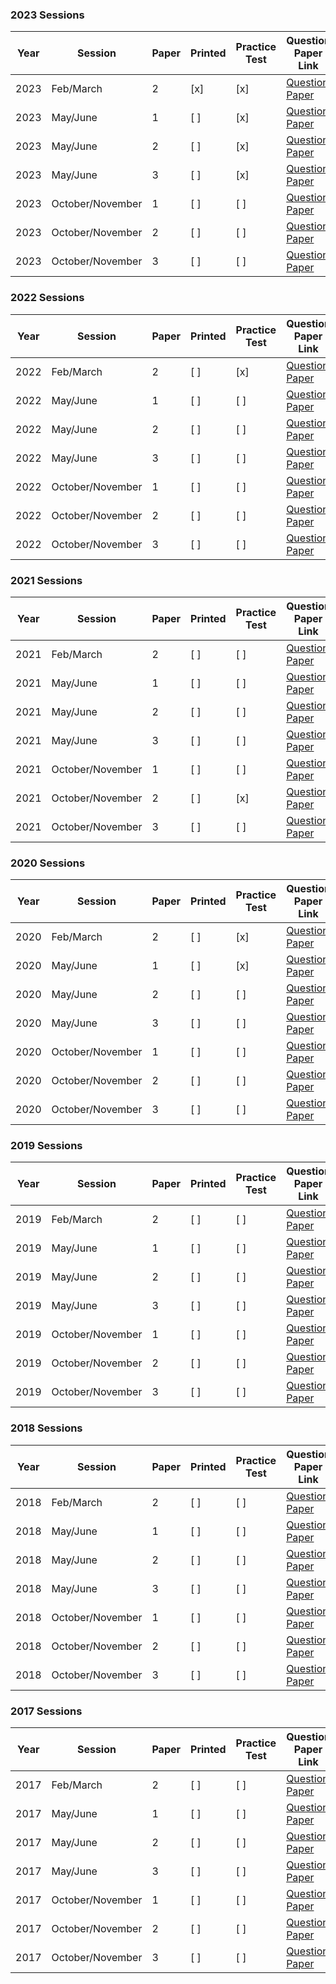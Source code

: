 ### 2023 Sessions

| Year | Session           | Paper | Printed | Practice Test | Question Paper Link | Mark Scheme Link |
|------|-------------------|-------|--------|--------------|---------------------|------------------|
| 2023 | Feb/March         | 2     |  [x]     |  [x]           | [Question Paper](https://dynamicpapers.com/wp-content/uploads/2015/09/0653_m23_qp_62.pdf) | [Mark Scheme](https://dynamicpapers.com/wp-content/uploads/2015/09/0653_m23_ms_62.pdf) |
| 2023 | May/June          | 1     | [ ]    |  [x]           | [Question Paper](https://dynamicpapers.com/wp-content/uploads/2015/09/0653_s23_qp_61.pdf) | [Mark Scheme](https://dynamicpapers.com/wp-content/uploads/2015/09/0653_s23_ms_61.pdf) |
| 2023 | May/June          | 2     |  [ ]     |  [x]           | [Question Paper](https://dynamicpapers.com/wp-content/uploads/2015/09/0653_s23_qp_62.pdf) | [Mark Scheme](https://dynamicpapers.com/wp-content/uploads/2015/09/0653_s23_ms_62.pdf) |
| 2023 | May/June          | 3     |  [ ]     |  [x]           | [Question Paper](https://dynamicpapers.com/wp-content/uploads/2015/09/0653_s23_qp_63.pdf) | [Mark Scheme](https://dynamicpapers.com/wp-content/uploads/2015/09/0653_s23_ms_63.pdf) |
| 2023 | October/November  | 1     | [ ]    | [ ]          | [Question Paper](https://dynamicpapers.com/wp-content/uploads/2015/09/0653_w23_qp_61.pdf) | [Mark Scheme](https://dynamicpapers.com/wp-content/uploads/2015/09/0653_w23_ms_61.pdf) |
| 2023 | October/November  | 2     | [ ]    | [ ]          | [Question Paper](https://dynamicpapers.com/wp-content/uploads/2015/09/0653_w23_qp_62.pdf) | [Mark Scheme](https://dynamicpapers.com/wp-content/uploads/2015/09/0653_w23_ms_62.pdf) |
| 2023 | October/November  | 3     | [ ]    | [ ]          | [Question Paper](https://dynamicpapers.com/wp-content/uploads/2015/09/0653_w23_qp_63.pdf) | [Mark Scheme](https://dynamicpapers.com/wp-content/uploads/2015/09/0653_w23_ms_63.pdf) |


### 2022 Sessions

| Year | Session           | Paper | Printed    | Practice Test | Question Paper Link | Mark Scheme Link |
|------|-------------------|-------|------------|---------------|---------------------|------------------|
| 2022 | Feb/March         | 2     | [ ]         |  [x]              | [Question Paper](https://dynamicpapers.com/wp-content/uploads/2015/09/0653_m22_qp_62.pdf) | [Mark Scheme](https://dynamicpapers.com/wp-content/uploads/2015/09/0653_m22_ms_62.pdf) |
| 2022 | May/June          | 1     | [ ]         | [ ]             | [Question Paper](https://dynamicpapers.com/wp-content/uploads/2015/09/0653_s22_qp_61.pdf) | [Mark Scheme](https://dynamicpapers.com/wp-content/uploads/2015/09/0653_s22_ms_61.pdf) |
| 2022 | May/June          | 2     | [ ]         | [ ]             | [Question Paper](https://dynamicpapers.com/wp-content/uploads/2015/09/0653_s22_qp_62.pdf) | [Mark Scheme](https://dynamicpapers.com/wp-content/uploads/2015/09/0653_s22_ms_62.pdf) |
| 2022 | May/June          | 3     | [ ]         | [ ]             | [Question Paper](https://dynamicpapers.com/wp-content/uploads/2015/09/0653_s22_qp_63.pdf) | [Mark Scheme](https://dynamicpapers.com/wp-content/uploads/2015/09/0653_s22_ms_63.pdf) |
| 2022 | October/November  | 1     | [ ]         | [ ]             | [Question Paper](https://dynamicpapers.com/wp-content/uploads/2015/09/0653_w22_qp_61.pdf) | [Mark Scheme](https://dynamicpapers.com/wp-content/uploads/2015/09/0653_w22_ms_61.pdf) |
| 2022 | October/November  | 2     | [ ]         | [ ]             | [Question Paper](https://dynamicpapers.com/wp-content/uploads/2015/09/0653_w22_qp_62.pdf) | [Mark Scheme](https://dynamicpapers.com/wp-content/uploads/2015/09/0653_w22_ms_62.pdf) |
| 2022 | October/November  | 3     | [ ]         | [ ]             | [Question Paper](https://dynamicpapers.com/wp-content/uploads/2015/09/0653_w22_qp_63.pdf) | [Mark Scheme](https://dynamicpapers.com/wp-content/uploads/2015/09/0653_w22_ms_63.pdf) |

### 2021 Sessions

| Year | Session           | Paper | Printed    | Practice Test | Question Paper Link | Mark Scheme Link |
|------|-------------------|-------|------------|---------------|---------------------|------------------|
| 2021 | Feb/March         | 2     | [ ]         | [ ]             | [Question Paper](https://dynamicpapers.com/wp-content/uploads/2015/09/0653_m21_qp_62.pdf) | [Mark Scheme](https://dynamicpapers.com/wp-content/uploads/2015/09/0653_m21_ms_62.pdf) |
| 2021 | May/June          | 1     | [ ]         | [ ]             | [Question Paper](https://dynamicpapers.com/wp-content/uploads/2015/09/0653_s21_qp_61.pdf) | [Mark Scheme](https://dynamicpapers.com/wp-content/uploads/2015/09/0653_s21_ms_61.pdf) |
| 2021 | May/June          | 2     | [ ]         | [ ]             | [Question Paper](https://dynamicpapers.com/wp-content/uploads/2015/09/0653_s21_qp_62.pdf) | [Mark Scheme](https://dynamicpapers.com/wp-content/uploads/2015/09/0653_s21_ms_62.pdf) |
| 2021 | May/June          | 3     | [ ]         | [ ]             | [Question Paper](https://dynamicpapers.com/wp-content/uploads/2015/09/0653_s21_qp_63.pdf) | [Mark Scheme](https://dynamicpapers.com/wp-content/uploads/2015/09/0653_s21_ms_63.pdf) |
| 2021 | October/November  | 1     | [ ]         |  [ ]              | [Question Paper](https://dynamicpapers.com/wp-content/uploads/2015/09/0653_w21_qp_61.pdf) | [Mark Scheme](https://dynamicpapers.com/wp-content/uploads/2015/09/0653_w21_ms_61.pdf) |
| 2021 | October/November  | 2     |  [ ]          |  [x]              | [Question Paper](https://dynamicpapers.com/wp-content/uploads/2015/09/0653_w21_qp_62.pdf) | [Mark Scheme](https://dynamicpapers.com/wp-content/uploads/2015/09/0653_w21_ms_62.pdf) |
| 2021 | October/November  | 3     | [ ]         |  [ ]              | [Question Paper](https://dynamicpapers.com/wp-content/uploads/2015/09/0653_w21_qp_63.pdf) | [Mark Scheme](https://dynamicpapers.com/wp-content/uploads/2015/09/0653_w21_ms_63.pdf) |

### 2020 Sessions

| Year | Session           | Paper | Printed    | Practice Test | Question Paper Link | Mark Scheme Link |
|------|-------------------|-------|------------|---------------|---------------------|------------------|
| 2020 | Feb/March         | 2     | [ ]         | [x]             | [Question Paper](https://dynamicpapers.com/wp-content/uploads/2015/09/0653_m20_qp_62.pdf) | [Mark Scheme](https://dynamicpapers.com/wp-content/uploads/2015/09/0653_m20_ms_62.pdf) |
| 2020 | May/June          | 1     | [ ]         | [x]             | [Question Paper](https://dynamicpapers.com/wp-content/uploads/2015/09/0653_s20_qp_61.pdf) | [Mark Scheme](https://dynamicpapers.com/wp-content/uploads/2015/09/0653_s20_ms_61.pdf) |
| 2020 | May/June          | 2     | [ ]         | [ ]             | [Question Paper](https://dynamicpapers.com/wp-content/uploads/2015/09/0653_s20_qp_62.pdf) | [Mark Scheme](https://dynamicpapers.com/wp-content/uploads/2015/09/0653_s20_ms_62.pdf) |
| 2020 | May/June          | 3     | [ ]         | [ ]             | [Question Paper](https://dynamicpapers.com/wp-content/uploads/2015/09/0653_s20_qp_63.pdf) | [Mark Scheme](https://dynamicpapers.com/wp-content/uploads/2015/09/0653_s20_ms_63.pdf) |
| 2020 | October/November  | 1     | [ ]         | [ ]             | [Question Paper](https://dynamicpapers.com/wp-content/uploads/2015/09/0653_w20_qp_61.pdf) | [Mark Scheme](https://dynamicpapers.com/wp-content/uploads/2015/09/0653_w20_ms_61.pdf) |
| 2020 | October/November  | 2     | [ ]         | [ ]             | [Question Paper](https://dynamicpapers.com/wp-content/uploads/2015/09/0653_w20_qp_62.pdf) | [Mark Scheme](https://dynamicpapers.com/wp-content/uploads/2015/09/0653_w20_ms_62.pdf) |
| 2020 | October/November  | 3     | [ ]         | [ ]             | [Question Paper](https://dynamicpapers.com/wp-content/uploads/2015/09/0653_w20_qp_63.pdf) | [Mark Scheme](https://dynamicpapers.com/wp-content/uploads/2015/09/0653_w20_ms_63.pdf) |

### 2019 Sessions

| Year | Session           | Paper | Printed    | Practice Test | Question Paper Link | Mark Scheme Link |
|------|-------------------|-------|------------|---------------|---------------------|------------------|
| 2019 | Feb/March         | 2     | [ ]         | [ ]             | [Question Paper](https://dynamicpapers.com/wp-content/uploads/2015/09/0653_m19_qp_62.pdf) | [Mark Scheme](https://dynamicpapers.com/wp-content/uploads/2015/09/0653_m19_ms_62.pdf) |
| 2019 | May/June          | 1     | [ ]         | [ ]             | [Question Paper](https://dynamicpapers.com/wp-content/uploads/2015/09/0653_s19_qp_61.pdf) | [Mark Scheme](https://dynamicpapers.com/wp-content/uploads/2015/09/0653_s19_ms_61.pdf) |
| 2019 | May/June          | 2     | [ ]         | [ ]             | [Question Paper](https://dynamicpapers.com/wp-content/uploads/2015/09/0653_s19_qp_62.pdf) | [Mark Scheme](https://dynamicpapers.com/wp-content/uploads/2015/09/0653_s19_ms_62.pdf) |
| 2019 | May/June          | 3     | [ ]         | [ ]             | [Question Paper](https://dynamicpapers.com/wp-content/uploads/2015/09/0653_s19_qp_63.pdf) | [Mark Scheme](https://dynamicpapers.com/wp-content/uploads/2015/09/0653_s19_ms_63.pdf) |
| 2019 | October/November  | 1     | [ ]         | [ ]             | [Question Paper](https://dynamicpapers.com/wp-content/uploads/2015/09/0653_w19_qp_61.pdf) | [Mark Scheme](https://dynamicpapers.com/wp-content/uploads/2015/09/0653_w19_ms_61.pdf) |
| 2019 | October/November  | 2     | [ ]         | [ ]             | [Question Paper](https://dynamicpapers.com/wp-content/uploads/2015/09/0653_w19_qp_62.pdf) | [Mark Scheme](https://dynamicpapers.com/wp-content/uploads/2015/09/0653_w19_ms_62.pdf) |
| 2019 | October/November  | 3     | [ ]         | [ ]             | [Question Paper](https://dynamicpapers.com/wp-content/uploads/2015/09/0653_w19_qp_63.pdf) | [Mark Scheme](https://dynamicpapers.com/wp-content/uploads/2015/09/0653_w19_ms_63.pdf) |

### 2018 Sessions

| Year | Session           | Paper | Printed    | Practice Test | Question Paper Link | Mark Scheme Link |
|------|-------------------|-------|------------|---------------|---------------------|------------------|
| 2018 | Feb/March         | 2     | [ ]         | [ ]             | [Question Paper](https://dynamicpapers.com/wp-content/uploads/2015/09/0653_m18_qp_62.pdf) | [Mark Scheme](https://dynamicpapers.com/wp-content/uploads/2015/09/0653_m18_ms_62.pdf) |
| 2018 | May/June          | 1     | [ ]         | [ ]             | [Question Paper](https://dynamicpapers.com/wp-content/uploads/2015/09/0653_s18_qp_61.pdf) | [Mark Scheme](https://dynamicpapers.com/wp-content/uploads/2015/09/0653_s18_ms_61.pdf) |
| 2018 | May/June          | 2     | [ ]         | [ ]             | [Question Paper](https://dynamicpapers.com/wp-content/uploads/2015/09/0653_s18_qp_62.pdf) | [Mark Scheme](https://dynamicpapers.com/wp-content/uploads/2015/09/0653_s18_ms_62.pdf) |
| 2018 | May/June          | 3     | [ ]         | [ ]             | [Question Paper](https://dynamicpapers.com/wp-content/uploads/2015/09/0653_s18_qp_63.pdf) | [Mark Scheme](https://dynamicpapers.com/wp-content/uploads/2015/09/0653_s18_ms_63.pdf) |
| 2018 | October/November  | 1     | [ ]         | [ ]             | [Question Paper](https://dynamicpapers.com/wp-content/uploads/2015/09/0653_w18_qp_61.pdf) | [Mark Scheme](https://dynamicpapers.com/wp-content/uploads/2015/09/0653_w18_ms_61.pdf) |
| 2018 | October/November  | 2     | [ ]         | [ ]             | [Question Paper](https://dynamicpapers.com/wp-content/uploads/2015/09/0653_w18_qp_62.pdf) | [Mark Scheme](https://dynamicpapers.com/wp-content/uploads/2015/09/0653_w18_ms_62.pdf) |
| 2018 | October/November  | 3     | [ ]         | [ ]             | [Question Paper](https://dynamicpapers.com/wp-content/uploads/2015/09/0653_w18_qp_63.pdf) | [Mark Scheme](https://dynamicpapers.com/wp-content/uploads/2015/09/0653_w18_ms_63.pdf) |

### 2017 Sessions

| Year | Session           | Paper | Printed    | Practice Test | Question Paper Link | Mark Scheme Link |
|------|-------------------|-------|------------|---------------|---------------------|------------------|
| 2017 | Feb/March         | 2     | [ ]         | [ ]             | [Question Paper](https://dynamicpapers.com/wp-content/uploads/2015/09/0653_m17_qp_62.pdf) | [Mark Scheme](https://dynamicpapers.com/wp-content/uploads/2015/09/0653_m17_ms_62.pdf) |
| 2017 | May/June          | 1     | [ ]         | [ ]             | [Question Paper](https://dynamicpapers.com/wp-content/uploads/2015/09/0653_s17_qp_61.pdf) | [Mark Scheme](https://dynamicpapers.com/wp-content/uploads/2015/09/0653_s17_ms_61.pdf) |
| 2017 | May/June          | 2     | [ ]         | [ ]             | [Question Paper](https://dynamicpapers.com/wp-content/uploads/2015/09/0653_s17_qp_62.pdf) | [Mark Scheme](https://dynamicpapers.com/wp-content/uploads/2015/09/0653_s17_ms_62.pdf) |
| 2017 | May/June          | 3     | [ ]         | [ ]             | [Question Paper](https://dynamicpapers.com/wp-content/uploads/2015/09/0653_s17_qp_63.pdf) | [Mark Scheme](https://dynamicpapers.com/wp-content/uploads/2015/09/0653_s17_ms_63.pdf) |
| 2017 | October/November  | 1     | [ ]         | [ ]             | [Question Paper](https://dynamicpapers.com/wp-content/uploads/2015/09/0653_w17_qp_61.pdf) | [Mark Scheme](https://dynamicpapers.com/wp-content/uploads/2015/09/0653_w17_ms_61.pdf) |
| 2017 | October/November  | 2     | [ ]         | [ ]             | [Question Paper](https://dynamicpapers.com/wp-content/uploads/2015/09/0653_w17_qp_62.pdf) | [Mark Scheme](https://dynamicpapers.com/wp-content/uploads/2015/09/0653_w17_ms_62.pdf) |
| 2017 | October/November  | 3     | [ ]         | [ ]             | [Question Paper](https://dynamicpapers.com/wp-content/uploads/2015/09/0653_w17_qp_63.pdf) | [Mark Scheme](https://dynamicpapers.com/wp-content/uploads/2015/09/0653_w17_ms_63.pdf) |
